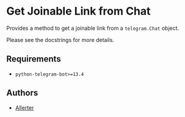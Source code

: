 # Get Joinable Link from Chat

Provides a method to get a joinable link from a `telegram.Chat` object.

Please see the docstrings for more details.

## Requirements

*   `python-telegram-bot>=13.4`

## Authors

*   [Allerter](https://github.com/allerter)
